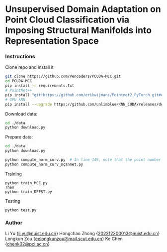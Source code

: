 # Unsupervised Domain Adaptation on Point Cloud Classification via Imposing Structural Manifolds into Representation Space

### Instructions
Clone repo and install it
```bash
git clone https://github.com/Vencoders/PCUDA-MCC.git
cd PCUDA-MCC
pip install -r requirements.txt
# PointNet++
pip install "git+https://github.com/erikwijmans/Pointnet2_PyTorch.git#egg=pointnet2_ops&subdirectory=pointnet2_ops_lib"
# GPU kNN
pip install --upgrade https://github.com/unlimblue/KNN_CUDA/releases/download/0.2/KNN_CUDA-0.2-py3-none-any.whl
```

Download data:
```bash
cd ./data
python download.py
```

Prepare data:
```bash
cd ./data
python download.py

python compute_norm_curv.py  # In line 149, note that the point number of pointcloud in shapenet is 1024, and in modelnet is 2048
python compute_norm_curv_scannet.py 
```


Training
```
python train_MCC.py 
Then
python train_DPFST.py
```
Testing
```
python test.py 
```

### Author
Li Yu {li.yu@nuist.edu.cn}
Hongchao Zhong {202212200013@nuist.edu.cn}
Longkun Zou {eelongkunzou@mail.scut.edu.cn}
Ke Chen {chenk02@pcl.ac.cn}



